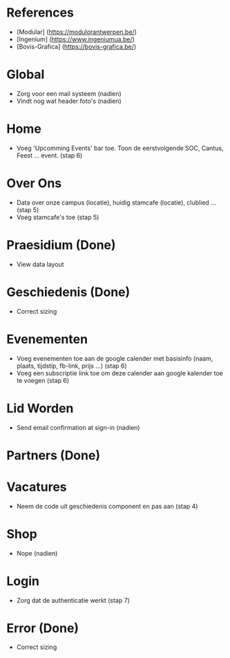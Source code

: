 # References
- [Modular] (https://modulorantwerpen.be/)
- [Ingenium] (https://www.ingeniumua.be/)
- [Bovis-Grafica] (https://bovis-grafica.be/)

# Global
- Zorg voor een mail systeem (nadien)
- Vindt nog wat header foto's (nadien)

# Home
- Voeg 'Upcomming Events' bar toe. Toon de eerstvolgende SOC, Cantus, Feest ... event. (stap 6)

# Over Ons
- Data over onze campus (locatie), huidig stamcafe (locatie), clublied ... (stap 5)
- Voeg stamcafe's toe (stap 5)

# Praesidium (Done)
- View data layout

# Geschiedenis (Done)
- Correct sizing

# Evenementen
- Voeg evenementen toe aan de google calender met basisinfo (naam, plaats, tijdstip, fb-link, prijs ...) (stap 6)
- Voeg een subscriptie link toe om deze calender aan google kalender toe te voegen (stap 6)

# Lid Worden
- Send email confirmation at sign-in (nadien)

# Partners (Done)

# Vacatures
- Neem de code uit geschiedenis component en pas aan (stap 4)

# Shop
- Nope (nadien)

# Login
- Zorg dat de authenticatie werkt (stap 7)

# Error (Done)
- Correct sizing